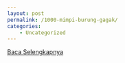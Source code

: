 ```yaml
---
layout: post
permalink: /1000-mimpi-burung-gagak/
categories:
    - Uncategorized
---
```


[Baca Selengkapnya](/02)